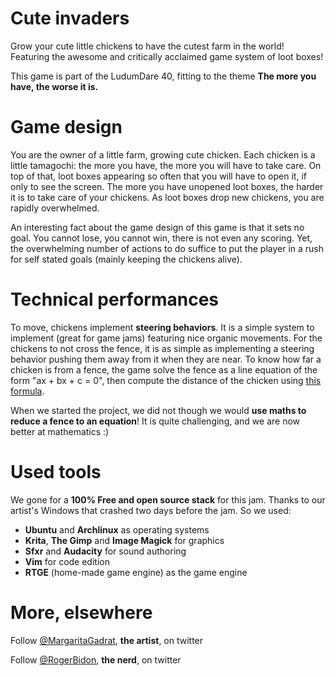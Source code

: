 Cute invaders
=============

Grow your cute little chickens to have the cutest farm in the world! Featuring the awesome and critically acclaimed game system of loot boxes!

This game is part of the LudumDare 40, fitting to the theme **The more you have, the worse it is.**

Game design
===========

You are the owner of a little farm, growing cute chicken. Each chicken is a little tamagochi: the more you have, the more you will have to take care. On top of that, loot boxes appearing so often that you will have to open it, if only to see the screen. The more you have unopened loot boxes, the harder it is to take care of your chickens. As loot boxes drop new chickens, you are rapidly overwhelmed.

An interesting fact about the game design of this game is that it sets no goal. You cannot lose, you cannot win, there is not even any scoring. Yet, the overwhelming number of actions to do suffice to put the player in a rush for self stated goals (mainly keeping the chickens alive).

Technical performances
======================

To move, chickens implement **steering behaviors**. It is a simple system to implement (great for game jams) featuring nice organic movements. For the chickens to not cross the fence, it is as simple as implementing a steering behavior pushing them away from it when they are near. To know how far a chicken is from a fence, the game solve the fence as a line equation of the form "ax + bx + c = 0", then compute the distance of the chicken using [this formula](https://en.wikipedia.org/wiki/Distance_from_a_point_to_a_line#Line_defined_by_an_equation).

When we started the project, we did not though we would **use maths to reduce a fence to an equation**! It is quite challenging, and we are now better at mathematics :)

Used tools
==========

We gone for a **100% Free and open source stack** for this jam. Thanks to our artist's Windows that crashed two days before the jam. So we used:

* **Ubuntu** and **Archlinux** as operating systems
* **Krita**, **The Gimp** and **Image Magick** for graphics
* **Sfxr** and **Audacity** for sound authoring
* **Vim** for code edition
* **RTGE** (home-made game engine) as the game engine

More, elsewhere
===============

Follow [@MargaritaGadrat​](https://twitter.com/MargaritaGadrat), **the artist**, on twitter

Follow [@RogerBidon​](https://twitter.com/RogerBidon), **the nerd**, on twitter
